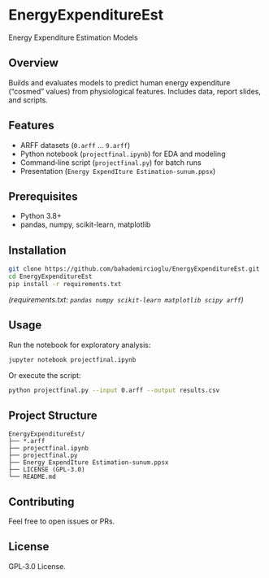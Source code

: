 # EnergyExpenditureEst

Energy Expenditure Estimation Models

## Overview

Builds and evaluates models to predict human energy expenditure (“cosmed” values) from physiological features. Includes data, report slides, and scripts.

## Features

- ARFF datasets (`0.arff` … `9.arff`)  
- Python notebook (`projectfinal.ipynb`) for EDA and modeling  
- Command‑line script (`projectfinal.py`) for batch runs  
- Presentation (`Energy ExpendIture Estimation-sunum.ppsx`)

## Prerequisites

- Python 3.8+  
- pandas, numpy, scikit-learn, matplotlib

## Installation

```bash
git clone https://github.com/bahademircioglu/EnergyExpenditureEst.git
cd EnergyExpenditureEst
pip install -r requirements.txt
```

*(requirements.txt: `pandas numpy scikit-learn matplotlib scipy arff`)*

## Usage

Run the notebook for exploratory analysis:

```bash
jupyter notebook projectfinal.ipynb
```

Or execute the script:

```bash
python projectfinal.py --input 0.arff --output results.csv
```

## Project Structure

```
EnergyExpenditureEst/
├── *.arff
├── projectfinal.ipynb
├── projectfinal.py
├── Energy ExpendIture Estimation-sunum.ppsx
├── LICENSE (GPL-3.0)
└── README.md
```

## Contributing

Feel free to open issues or PRs.

## License

GPL‑3.0 License.
